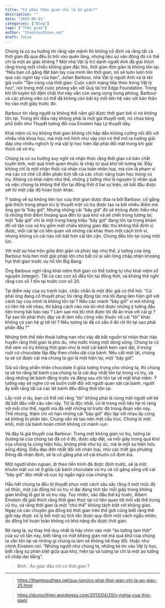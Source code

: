 ```yaml
---
title: "Có phải thời gian chỉ là ảo giác?"
description: ""
date: "2025-06-01"
categories: ["Blog"]
tags: ["Thời gian"]
author: "thamtosuthien.net"
draft: false
---
```


Chúng ta có xu hướng tin rằng vận mệnh thì không cố định và rằng tất cả thời gian đã qua đều bị trôi vào quên lãng, nhưng liệu sự vận động đó có thể chỉ là một ảo giác không ? Một nhà Vật lý trứ danh người Anh đã giải thích rằng trong một chiều không gian đặc thù, thời gian đơn giản là không tồn tại.
“Nếu bạn cố gắng đặt bàn tay của mình lên thời gian, nó sẽ luôn luôn trôi qua các ngón tay của bạn”, Julian Barbour, nhà Vật lý người Anh và là tác giả cuốn “Tận cùng của thời gian: Cuộc cách mạng tiếp theo trong Vật lý học”, nói trong một cuộc phỏng vấn với Quỹ tài trợ Edge Foundation. Trong khi lời tuyên bố đậm chất thơ này vẫn còn vang vọng trong phòng, Barbour và các phóng viên có thể đã không còn bất kỳ mối liên hệ nào với bản thân họ vào một giây trước đó.

Barbour tin rằng người ta không thể nắm giữ được thời gian bởi vì nó không tồn tại. Trong khi điều này không phải là một giả thuyết mới, nó chưa từng phổ biến như Thuyết tương đối của Einstein hay Lý thuyết dây.

Khái niệm vũ trụ không thời gian không chỉ hấp dẫn không cưỡng nổi đối với nhiều nhà khoa học, mà một mô hình như vậy còn có thể mở ra hướng giải đáp cho nhiều nghịch lý mà vật lý học hiện đại phải đối mặt trong khi giải thích về vũ trụ.

Chúng ta có xu hướng suy nghĩ và nhận thức rằng thời gian có bản chất tuyến tính, một quá trình quen thuộc là chảy từ quá khứ tới tương lai. Đây không chỉ là một nhận thức cá nhân của toàn nhân loại, mà còn là phạm vi mà các cơ chế cổ điển phân tích tất cả các chức năng toán học trong vũ trụ. Không có khái niệm như thế, những ý tưởng như là nguyên lý nhân quả và việc chúng ta không thể tồn tại đồng thời ở hai sự kiện, sẽ bắt đầu được xét từ một cấp độ hoàn toàn khác.

Ý tưởng về sự không liên tục của thời gian được đưa ra bởi Barbour, cố gắng giải thích trong phạm trù lý thuyết một vũ trụ được tạo ra bởi nhiều điểm mà ông gọi là “bây giờ”. Nhưng những cái “bây giờ” đó sẽ không được hiểu như là những thời điểm thoáng qua đến từ quá khứ và sẽ chết trong tương lai; một “bây giờ” chỉ là một trong hàng triệu “bây giờ” đang tồn tại trong khảm đồ vô tận của vũ trụ gồm một chiều không gian đặc thù không thể định vị được, mỗi cái lại có liên quan với những cái khác theo một cách tinh vi, nhưng không có cái nào nổi bật hơn cái lân cận. Chúng đều tồn tại cùng một lúc.

Với một sự hòa trộn giữa đơn giản và phức tạp như thế, ý tưởng của ông Barbour hứa hẹn một giải pháp lớn cho bất cứ ai sẵn lòng chấp nhận khoảng hụt thời gian trước vụ nổ lớn Big Bang.

Ông Barbour nghĩ rằng khái niệm thời gian có thể tương tự như khái niệm số nguyên (integer). Tất cả các con số đều tồn tại đồng thời, và không thể nghĩ rằng con số 1 tồn tại trước con số 20.

Tại điểm này của sự tranh luận, chắc chắn là một độc giả có thể hỏi: “Có phải ông đang cố thuyết phục tôi rằng động tác mà tôi đang làm hiện giờ với cánh tay của mình là không tồn tại ? Nếu các mảnh “bây giờ” vi mô không có liên hệ với nhau, thì bằng cách nào mà tôi nhớ được những ý tưởng đầu tiên trong bài báo này ? Làm sao mà tôi nhớ được tôi đã ăn trưa với cái gì ? Tại sao tôi phải thức dậy và đi làm nếu công việc thuộc về cái “tôi” khác không có can hệ gì tới tôi ? Nếu tương lai đã có sẵn ở đó rồi thì tại sao phải phấn đấu ?”

Những tình thế tiến thoái lưỡng nan như vậy đã bắt nguồn từ nhận thức hão huyền rằng thời gian là phù du, như nước trong một dòng sông. Chúng ta có thể xem vũ trụ không thời gian như là một cái bánh kem vani dài, ở trong ruột có chocolate lấp đầy theo chiều dài của bánh. Nếu cắt một lát, chúng ta sẽ có được cái mà chúng ta gọi là một hiện tại, một “bây giờ”.

Giả sử rằng phần nhân chocolate ở giữa tượng trưng cho chúng ta, thì chúng ta sẽ tin rằng lát bánh của chúng ta là cái duy nhất tồn tại trong vũ trụ, và rằng những lát bánh đằng trước và đằng sau chỉ tồn tại về mặt khái niệm. Ý tưởng này sẽ nghe có vẻ buồn cười đối với người quan sát cái bánh, người ấy biết rằng tất cả các lát bánh đều đồng thời tồn tại.

Lấy một ví dụ, bạn có thể nói rằng “tôi” không phải là cùng một người với kẻ đã bắt đầu viết câu văn này. Tôi là độc nhất, có lẽ trong mối liên hệ rõ ràng với mỗi chủ thể, người mà đã viết những từ trước đó trong đoạn văn này. Thế nhưng, thậm chí vô hạn những cái “bây giờ” độc lập với nhau ấy cũng sẽ không bị phân tán. Chúng vẫn sẽ tạo nên một cấu trúc. Chúng là một khối, một cái bánh hoàn chỉnh không có mảnh vụn.

Và đây là giả thuyết của Barbour: Trong một không gian vũ trụ, tương lai (tương lai của chúng ta) đã có ở đó, được sắp đặt, và mỗi giây trong quá khứ của chúng ta cũng hiện hữu, không phải như ký ức, mà là một sự hiện hữu sống động. Điều đau đớn nhất đối với nhân loại, như các triết gia phương Đông đã nhận định, sẽ là cố gắng phá vỡ cái khuôn cố định kia.

Một người khôn ngoan, đi theo tiến trình đã được định trước, sẽ là một khuôn mặt vui vẻ ở giữa cái bánh chocolate vũ trụ và cố gắng sống với cái “bây giờ” độc nhất và cực kỳ ngắn ngủi của chúng ta.

Hầu hết chúng ta đều bị thuyết phục một cách sâu sắc rằng ở một mức độ vô thức, một cái đồng hồ vũ trụ vĩ đại đang tích tắc mỗi giây trong không gian khổng lồ gọi là vũ trụ này. Tuy nhiên, vào đầu thế kỷ trước, Albert Einstein đã giải thích rằng thời gian thực tại có liên quan tới mỗi vật thể trong vũ trụ, và rằng thời gian là một “chủ thể” không tách biệt với không gian. Ngay cả các chuyên gia đồng bộ thời gian trên thế giới cũng biết rằng thế giới này được xử lý bởi một sự tích tắc được quy định một cách ngẫu nhiên, do đồng hồ hoàn toàn không có khả năng đo được thời gian.

Rõ ràng là, sự thay thế duy nhất là hãy chìm vào một “ảo tưởng tạm thời” của sự vô tận này, biết rằng có một không gian nơi mà quá khứ của chúng ta vẫn tồn tại và những gì chúng ta làm sẽ không hề thay đổi. Hoặc như chính Einstein nói: “Những người như chúng ta, những kẻ tin vào Vật lý học, biết rằng sự phân biệt giữa quá khứ, hiện tại và tương lai chỉ là một ảo tưởng cố chấp dai dẳng”.

> Bình : Ảo giác đâu chỉ có thời gian ?

***

> https://thamtosuthien.net/suu-tam/co-phai-thoi-gian-chi-la-ao-giac-25.html

> https://duylucthien.wordpress.com/2013/04/20/y-nghia-cua-thoi-gian/
